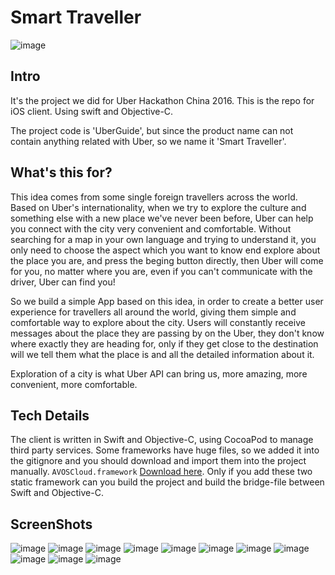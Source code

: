 # Smart Traveller

![image](https://raw.githubusercontent.com/hACKbUSTER/UberGuide-iOS/master/UBERGuide/Assets.xcassets/AppIcon.appiconset/Icon-60%402x.png)

## Intro

It's the project we did for Uber Hackathon China 2016. This is the repo for iOS client.
Using swift and Objective-C.

The project code is 'UberGuide', but since the product name can not contain anything related with Uber, so we name it 'Smart Traveller'.

## What's this for? 

This idea comes from some single foreign travellers across the world. Based on Uber's internationality, when we try to explore the culture and something else with a new place we've never been before, Uber can help you connect with the city very convenient and comfortable. Without searching for a map in your own language and trying to understand it, you only need to choose the aspect which you want to know end explore about the place you are, and press the beging button directly, then Uber will come for you, no matter where you are, even if you can't communicate with the driver, Uber can find you!

So we build a simple App based on this idea, in order to create a better user experience for travellers all around the world, giving them simple and comfortable way to explore about the city. Users will constantly receive messages about the place they are passing by on the Uber, they don't know where exactly they are heading for, only if they get close to the destination will we tell them what the place is and all the detailed information about it.

Exploration of a city is what Uber API can bring us, more amazing, more convenient, more comfortable.

## Tech Details

The client is written in Swift and Objective-C, using CocoaPod to manage third party services. Some frameworks have huge files, so we added it into the gitignore and you should download and import them into the project manually.  `AVOSCloud.framework` [Download here](https://leancloud.cn/docs/sdk_down.html). Only if you add these two static framework can you build the project and build the bridge-file between Swift and Objective-C.

## ScreenShots

![image](https://raw.githubusercontent.com/hACKbUSTER/UberGuide-iOS/master/ScreenShots/IMG_0458.PNG)
![image](https://raw.githubusercontent.com/hACKbUSTER/UberGuide-iOS/master/ScreenShots/IMG_0459.PNG)
![image](https://raw.githubusercontent.com/hACKbUSTER/UberGuide-iOS/master/ScreenShots/IMG_0460.PNG)
![image](https://raw.githubusercontent.com/hACKbUSTER/UberGuide-iOS/master/ScreenShots/IMG_0461.PNG)
![image](https://raw.githubusercontent.com/hACKbUSTER/UberGuide-iOS/master/ScreenShots/IMG_0462.PNG)
![image](https://raw.githubusercontent.com/hACKbUSTER/UberGuide-iOS/master/ScreenShots/IMG_0463.PNG)
![image](https://raw.githubusercontent.com/hACKbUSTER/UberGuide-iOS/master/ScreenShots/IMG_0464.PNG)
![image](https://raw.githubusercontent.com/hACKbUSTER/UberGuide-iOS/master/ScreenShots/IMG_0465.PNG)
![image](https://raw.githubusercontent.com/hACKbUSTER/UberGuide-iOS/master/ScreenShots/IMG_0466.PNG)
![image](https://raw.githubusercontent.com/hACKbUSTER/UberGuide-iOS/master/ScreenShots/IMG_0467.PNG)
![image](https://raw.githubusercontent.com/hACKbUSTER/UberGuide-iOS/master/ScreenShots/IMG_0468.PNG)